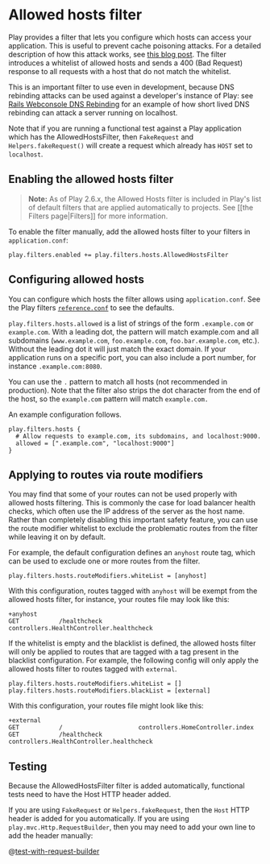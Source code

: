 <!--- Copyright (C) from 2022 The Play Framework Contributors <https://github.com/playframework>, 2011-2021 Lightbend Inc. <https://www.lightbend.com> -->

# Allowed hosts filter

Play provides a filter that lets you configure which hosts can access your application. This is useful to prevent cache poisoning attacks. For a detailed description of how this attack works, see [this blog post](https://www.skeletonscribe.net/2013/05/practical-http-host-header-attacks.html). The filter introduces a whitelist of allowed hosts and sends a 400 (Bad Request) response to all requests with a host that do not match the whitelist.

This is an important filter to use even in development, because DNS rebinding attacks can be used against a developer's instance of Play: see [Rails Webconsole DNS Rebinding](https://benmmurphy.github.io/blog/2016/07/11/rails-webconsole-dns-rebinding/) for an example of how short lived DNS rebinding can attack a server running on localhost.

Note that if you are running a functional test against a Play application which has the AllowedHostsFilter, then `FakeRequest` and `Helpers.fakeRequest()` will create a request which already has `HOST` set to `localhost`.

## Enabling the allowed hosts filter

> **Note:** As of Play 2.6.x, the Allowed Hosts filter is included in Play's list of default filters that are applied automatically to projects.  See [[the Filters page|Filters]] for more information.

To enable the filter manually, add the allowed hosts filter to your filters in `application.conf`:

```
play.filters.enabled += play.filters.hosts.AllowedHostsFilter
```

## Configuring allowed hosts

You can configure which hosts the filter allows using `application.conf`. See the Play filters [`reference.conf`](resources/confs/play-filters-helpers/reference.conf) to see the defaults.

`play.filters.hosts.allowed` is a list of strings of the form `.example.com` or `example.com`. With a leading dot, the pattern will match example.com and all subdomains (`www.example.com`, `foo.example.com`, `foo.bar.example.com`, etc.). Without the leading dot it will just match the exact domain. If your application runs on a specific port, you can also include a port number, for instance `.example.com:8080`.

You can use the `.` pattern to match all hosts (not recommended in production). Note that the filter also strips the dot character from the end of the host, so the `example.com` pattern will match `example.com.`

An example configuration follows.

```
play.filters.hosts {
  # Allow requests to example.com, its subdomains, and localhost:9000.
  allowed = [".example.com", "localhost:9000"]
}
```

## Applying to routes via route modifiers

You may find that some of your routes can not be used properly with allowed hosts filtering. This is commonly the case for load balancer health checks, which often use the IP address of the server as the host name. Rather than completely disabling this important safety feature, you can use the route modifier whitelist to exclude the problematic routes from the filter while leaving it on by default.

For example, the default configuration defines an `anyhost` route tag, which can be used to exclude one or more routes from the filter.

```
play.filters.hosts.routeModifiers.whiteList = [anyhost]
```

With this configuration, routes tagged with `anyhost` will be exempt from the allowed hosts filter, for instance, your routes file may look like this:

```
+anyhost
GET           /healthcheck          controllers.HealthController.healthcheck
```

If the whitelist is empty and the blacklist is defined, the allowed hosts filter will only be applied to routes that are tagged with a tag present in the blacklist configuration. For example, the following config will only apply the allowed hosts filter to routes tagged with `external`.

```
play.filters.hosts.routeModifiers.whiteList = []
play.filters.hosts.routeModifiers.blackList = [external]
```

With this configuration,  your routes file might look like this:

```
+external
GET           /                     controllers.HomeController.index
GET           /healthcheck          controllers.HealthController.healthcheck
```

## Testing 

Because the AllowedHostsFilter filter is added automatically, functional tests need to have the Host HTTP header added.

If you are using `FakeRequest` or `Helpers.fakeRequest`, then the `Host` HTTP header is added for you automatically.  If you are using `play.mvc.Http.RequestBuilder`, then you may need to add your own line to add the header manually:

@[test-with-request-builder](code/javaguide/detailed/filters/FiltersTest.java)
